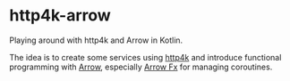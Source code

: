 # http4k-arrow

Playing around with http4k and Arrow in Kotlin.

The idea is to create some services using [http4k](https://www.http4k.org) and introduce
functional programming with [Arrow](https://arrow-kt.io), especially
[Arrow Fx](https://arrow-kt.io/docs/fx) for managing coroutines.

